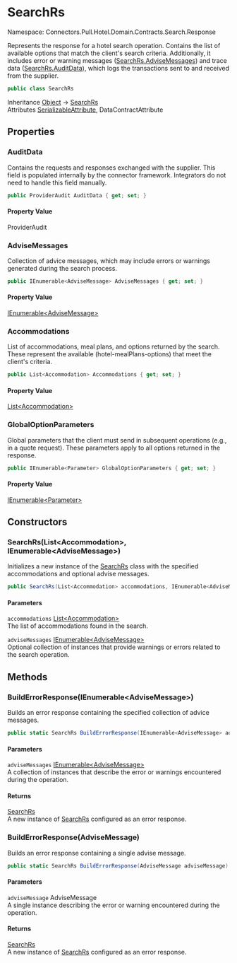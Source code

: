 # SearchRs

Namespace: Connectors.Pull.Hotel.Domain.Contracts.Search.Response

Represents the response for a hotel search operation. 
 Contains the list of available options that match the client's search criteria.
 Additionally, it includes error or warning messages ([SearchRs.AdviseMessages](./connectors.pull.hotel.domain.contracts.search.response.searchrs#advisemessages)) and trace data ([SearchRs.AuditData](./connectors.pull.hotel.domain.contracts.search.response.searchrs#auditdata)),
 which logs the transactions sent to and received from the supplier.

```csharp
public class SearchRs
```

Inheritance [Object](https://docs.microsoft.com/en-us/dotnet/api/system.object) → [SearchRs](./connectors.pull.hotel.domain.contracts.search.response.searchrs)<br />
Attributes [SerializableAttribute](https://docs.microsoft.com/en-us/dotnet/api/system.serializableattribute), DataContractAttribute

## Properties

### **AuditData**

Contains the requests and responses exchanged with the supplier.
 This field is populated internally by the connector framework. 
 Integrators do not need to handle this field manually.

```csharp
public ProviderAudit AuditData { get; set; }
```

#### Property Value

ProviderAudit<br />

### **AdviseMessages**

Collection of advice messages, which may include errors or warnings generated during the search process.

```csharp
public IEnumerable<AdviseMessage> AdviseMessages { get; set; }
```

#### Property Value

[IEnumerable\<AdviseMessage\>](https://docs.microsoft.com/en-us/dotnet/api/system.collections.generic.ienumerable-1)<br />

### **Accommodations**

List of accommodations, meal plans, and options returned by the search.
 These represent the available (hotel-mealPlans-options) that meet the client's criteria.

```csharp
public List<Accommodation> Accommodations { get; set; }
```

#### Property Value

[List\<Accommodation\>](https://docs.microsoft.com/en-us/dotnet/api/system.collections.generic.list-1)<br />

### **GlobalOptionParameters**

Global parameters that the client must send in subsequent operations (e.g., in a quote request). 
 These parameters apply to all options returned in the response.

```csharp
public IEnumerable<Parameter> GlobalOptionParameters { get; set; }
```

#### Property Value

[IEnumerable\<Parameter\>](https://docs.microsoft.com/en-us/dotnet/api/system.collections.generic.ienumerable-1)<br />

## Constructors

### **SearchRs(List\<Accommodation\>, IEnumerable\<AdviseMessage\>)**

Initializes a new instance of the [SearchRs](./connectors.pull.hotel.domain.contracts.search.response.searchrs) class with the specified accommodations and optional advise messages.

```csharp
public SearchRs(List<Accommodation> accommodations, IEnumerable<AdviseMessage> adviseMessages)
```

#### Parameters

`accommodations` [List\<Accommodation\>](https://docs.microsoft.com/en-us/dotnet/api/system.collections.generic.list-1)<br />
The list of accommodations found in the search.

`adviseMessages` [IEnumerable\<AdviseMessage\>](https://docs.microsoft.com/en-us/dotnet/api/system.collections.generic.ienumerable-1)<br />
Optional collection of  instances that provide warnings or errors related to the search operation.

## Methods

### **BuildErrorResponse(IEnumerable\<AdviseMessage\>)**

Builds an error response containing the specified collection of advice messages.

```csharp
public static SearchRs BuildErrorResponse(IEnumerable<AdviseMessage> adviseMessages)
```

#### Parameters

`adviseMessages` [IEnumerable\<AdviseMessage\>](https://docs.microsoft.com/en-us/dotnet/api/system.collections.generic.ienumerable-1)<br />
A collection of  instances that describe the error or warnings encountered during the operation.

#### Returns

[SearchRs](./connectors.pull.hotel.domain.contracts.search.response.searchrs)<br />
A new instance of [SearchRs](./connectors.pull.hotel.domain.contracts.search.response.searchrs) configured as an error response.

### **BuildErrorResponse(AdviseMessage)**

Builds an error response containing a single advise message.

```csharp
public static SearchRs BuildErrorResponse(AdviseMessage adviseMessage)
```

#### Parameters

`adviseMessage` AdviseMessage<br />
A single  instance describing the error or warning encountered during the operation.

#### Returns

[SearchRs](./connectors.pull.hotel.domain.contracts.search.response.searchrs)<br />
A new instance of [SearchRs](./connectors.pull.hotel.domain.contracts.search.response.searchrs) configured as an error response.
